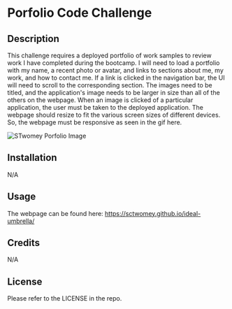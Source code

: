 # Porfolio Code Challenge

## Description
This challenge requires a deployed portfolio of work samples to review work I have completed during the bootcamp. I will need to load a portfolio with my name, a recent photo or avatar, and links to sections about me, my work, and how to contact me. If a link is clicked in the navigation bar, the UI will need to scroll to the corresponding section. The images need to be titled, and the application's image needs to be larger in size than all of the others on the webpage. When an image is clicked of a particular application, the user must be taken to the deployed application. The webpage should resize to fit the various screen sizes of different devices. So, the webpage must be responsive as seen in the gif here.


<img src="assets/images/02-advanced-css-homework-demo.gif" alt="STwomey Porfolio Image" title=" STwomey Portfolio Home Page">

## Installation

N/A

## Usage

The webpage can be found here: https://sctwomey.github.io/ideal-umbrella/

## Credits

N/A

## License

Please refer to the LICENSE in the repo.
